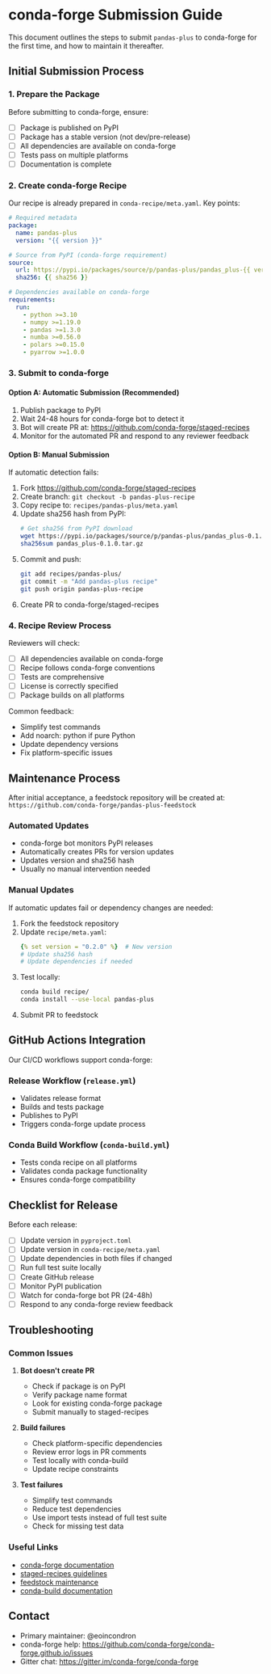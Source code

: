 # conda-forge Submission Guide

This document outlines the steps to submit `pandas-plus` to conda-forge for the first time, and how to maintain it thereafter.

## Initial Submission Process

### 1. Prepare the Package

Before submitting to conda-forge, ensure:
- [ ] Package is published on PyPI
- [ ] Package has a stable version (not dev/pre-release)
- [ ] All dependencies are available on conda-forge
- [ ] Tests pass on multiple platforms
- [ ] Documentation is complete

### 2. Create conda-forge Recipe

Our recipe is already prepared in `conda-recipe/meta.yaml`. Key points:

```yaml
# Required metadata
package:
  name: pandas-plus
  version: "{{ version }}"

# Source from PyPI (conda-forge requirement)
source:
  url: https://pypi.io/packages/source/p/pandas-plus/pandas_plus-{{ version }}.tar.gz
  sha256: {{ sha256 }}

# Dependencies available on conda-forge
requirements:
  run:
    - python >=3.10
    - numpy >=1.19.0
    - pandas >=1.3.0
    - numba >=0.56.0
    - polars >=0.15.0
    - pyarrow >=1.0.0
```

### 3. Submit to conda-forge

#### Option A: Automatic Submission (Recommended)
1. Publish package to PyPI
2. Wait 24-48 hours for conda-forge bot to detect it
3. Bot will create PR at: https://github.com/conda-forge/staged-recipes
4. Monitor for the automated PR and respond to any reviewer feedback

#### Option B: Manual Submission
If automatic detection fails:

1. Fork https://github.com/conda-forge/staged-recipes
2. Create branch: `git checkout -b pandas-plus-recipe`
3. Copy recipe to: `recipes/pandas-plus/meta.yaml`
4. Update sha256 hash from PyPI:
   ```bash
   # Get sha256 from PyPI download
   wget https://pypi.io/packages/source/p/pandas-plus/pandas_plus-0.1.0.tar.gz
   sha256sum pandas_plus-0.1.0.tar.gz
   ```
5. Commit and push:
   ```bash
   git add recipes/pandas-plus/
   git commit -m "Add pandas-plus recipe"
   git push origin pandas-plus-recipe
   ```
6. Create PR to conda-forge/staged-recipes

### 4. Recipe Review Process

Reviewers will check:
- [ ] All dependencies available on conda-forge
- [ ] Recipe follows conda-forge conventions
- [ ] Tests are comprehensive
- [ ] License is correctly specified
- [ ] Package builds on all platforms

Common feedback:
- Simplify test commands
- Add noarch: python if pure Python
- Update dependency versions
- Fix platform-specific issues

## Maintenance Process

After initial acceptance, a feedstock repository will be created at:
`https://github.com/conda-forge/pandas-plus-feedstock`

### Automated Updates
- conda-forge bot monitors PyPI releases
- Automatically creates PRs for version updates
- Updates version and sha256 hash
- Usually no manual intervention needed

### Manual Updates
If automatic updates fail or dependency changes are needed:

1. Fork the feedstock repository
2. Update `recipe/meta.yaml`:
   ```yaml
   {% set version = "0.2.0" %}  # New version
   # Update sha256 hash
   # Update dependencies if needed
   ```
3. Test locally:
   ```bash
   conda build recipe/
   conda install --use-local pandas-plus
   ```
4. Submit PR to feedstock

## GitHub Actions Integration

Our CI/CD workflows support conda-forge:

### Release Workflow (`release.yml`)
- Validates release format
- Builds and tests package
- Publishes to PyPI
- Triggers conda-forge update process

### Conda Build Workflow (`conda-build.yml`)
- Tests conda recipe on all platforms
- Validates conda package functionality
- Ensures conda-forge compatibility

## Checklist for Release

Before each release:
- [ ] Update version in `pyproject.toml`
- [ ] Update version in `conda-recipe/meta.yaml`
- [ ] Update dependencies in both files if changed
- [ ] Run full test suite locally
- [ ] Create GitHub release
- [ ] Monitor PyPI publication
- [ ] Watch for conda-forge bot PR (24-48h)
- [ ] Respond to any conda-forge review feedback

## Troubleshooting

### Common Issues

1. **Bot doesn't create PR**
   - Check if package is on PyPI
   - Verify package name format
   - Look for existing conda-forge package
   - Submit manually to staged-recipes

2. **Build failures**
   - Check platform-specific dependencies
   - Review error logs in PR comments
   - Test locally with conda-build
   - Update recipe constraints

3. **Test failures**
   - Simplify test commands
   - Reduce test dependencies
   - Use import tests instead of full test suite
   - Check for missing test data

### Useful Links

- [conda-forge documentation](https://conda-forge.org/docs/)
- [staged-recipes guidelines](https://github.com/conda-forge/staged-recipes)
- [feedstock maintenance](https://conda-forge.org/docs/maintainer/updating_pkgs.html)
- [conda-build documentation](https://docs.conda.io/projects/conda-build/)

## Contact

- Primary maintainer: @eoincondron
- conda-forge help: https://github.com/conda-forge/conda-forge.github.io/issues
- Gitter chat: https://gitter.im/conda-forge/conda-forge